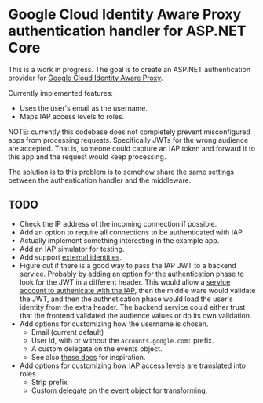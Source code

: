 
# Google Cloud Identity Aware Proxy authentication handler for ASP.NET Core

This is a work in progress. The goal is to create an ASP.NET authentication provider
for [Google Cloud Identity Aware Proxy](https://cloud.google.com/iap).

Currently implemented features:

* Uses the user's email as the username.
* Maps IAP access levels to roles.

NOTE: currently this codebase does not completely prevent misconfigured apps from
processing requests. Specifically JWTs for the wrong audience are accepted.
That is, someone could capture an IAP token and forward it to this app and the
request would keep processing.

The solution is to this problem is to somehow share the same settings between
the authentication handler and the middleware.

## TODO

* Check the IP address of the incoming connection if possible.
* Add an option to require all connections to be authenticated with IAP.
* Actually implement something interesting in the example app.
* Add an IAP simulator for testing.
* Add support [external identities](https://cloud.google.com/iap/docs/enable-external-identities).
* Figure out if there is a good way to pass the IAP JWT to a backend service.
  Probably by adding an option for the authentication phase to look for the JWT in a different header.
  This would allow a [service account to authenicate with the IAP](https://cloud.google.com/iap/docs/authentication-howto#authenticating_from_a_service_account),
  then the middle ware would validate the JWT, and then the authnetication phase would load the user's identity from
  the extra header. The backend service could either trust that the frontend validated the audience values or do its own validation.
* Add options for customizing how the username is chosen.
  * Email (current default)
  * User id, with or without the `accounts.google.com:` prefix.
  * A custom delegate on the events object.
  * See also [these docs](https://learn.microsoft.com/en-us/aspnet/core/security/authentication/social/additional-claims?view=aspnetcore-7.0)
    for inspiration.
* Add options for customizing how IAP access levels are translated into roles.
  * Strip prefix
  * Custom delegate on the event object for transforming.
